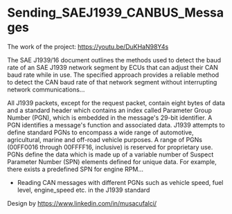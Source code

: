 # Sending_SAEJ1939_CANBUS_Messages

The work of the project:  https://youtu.be/DuKHaN98Y4s

The SAE J1939/16 document outlines the methods used to detect the baud rate of an SAE J1939 network segment by ECUs that can adjust their CAN baud rate while in use. The specified approach provides a reliable method to detect the CAN baud rate of that network segment without interrupting network communications...

All J1939 packets, except for the request packet, contain eight bytes of data and a standard header which contains an index called Parameter Group Number (PGN), which is embedded in the message's 29-bit identifier. A PGN identifies a message's function and associated data. J1939 attempts to define standard PGNs to encompass a wide range of automotive, agricultural, marine and off-road vehicle purposes. A range of PGNs (00FF0016 through 00FFFF16, inclusive) is reserved for proprietary use. PGNs define the data which is made up of a variable number of Suspect Parameter Number (SPN) elements defined for unique data. For example, there exists a predefined SPN for engine RPM...

- Reading CAN messages with different PGNs such as vehicle speed, fuel level, engine_speed etc. in the J1939 standard

Design by https://www.linkedin.com/in/musacufalci/



